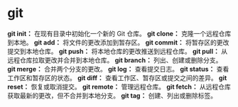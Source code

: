 # git

 **git init：** 在现有目录中初始化一个新的 Git 仓库。
 **git clone：** 克隆一个远程仓库到本地。
 **git add：** 将文件的更改添加到暂存区。
 **git commit：** 将暂存区的更改提交到本地仓库。
 **git push：** 将本地仓库的更改推送到远程仓库。
 **git pull：** 从远程仓库拉取更改并合并到本地仓库。
 **git branch：** 列出、创建或删除分支。
 **git merge：** 合并两个分支的更改。
 **git log：** 查看提交日志。
 **git status：** 查看工作区和暂存区的状态。
 **git diff：** 查看工作区、暂存区或提交之间的差异。
 **git reset：** 恢复或取消提交。
 **git remote：** 管理远程仓库。
 **git fetch：** 从远程仓库获取最新的更改，但不合并到本地分支。
 **git tag：** 创建、列出或删除标签。

